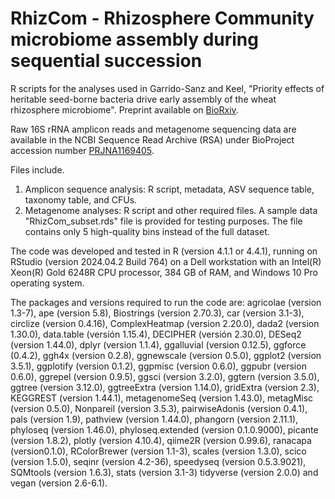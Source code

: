 # RhizCom - Rhizosphere Community microbiome assembly during sequential succession

R scripts for the analyses used in Garrido-Sanz and Keel, "Priority effects of heritable seed-borne bacteria drive early assembly of the wheat rhizosphere microbiome". Preprint available on [BioRxiv](https://doi.org/10.1101/2024.10.21.619384).

Raw 16S rRNA amplicon reads and metagenome sequencing data are available in the NCBI Sequence Read Archive (RSA) under BioProject accession number [PRJNA1169405](https://www.ncbi.nlm.nih.gov/bioproject/PRJNA1169405).

Files include.
1. Amplicon sequence analysis: R script, metadata, ASV sequence table, taxonomy table, and CFUs.
2. Metagenome analyses: R script and other required files. A sample data "RhizCom_subset.rds" file is provided for testing purposes. The file contains only 5 high-quality bins instead of the full dataset.

The code was developed and tested in R (version 4.1.1 or 4.4.1), running on RStudio (version 2024.04.2 Build 764) on a Dell workstation with an Intel(R) Xeon(R) Gold 6248R CPU processor, 384 GB of RAM, and Windows 10 Pro operating system.

The packages and versions required to run the code are: agricolae (version 1.3-7), ape (version 5.8), Biostrings (version 2.70.3), car (version 3.1-3), circlize (version 0.4.16), ComplexHeatmap (version 2.20.0), dada2 (version 1.30.0), data.table (versión 1.15.4), DECIPHER (versión 2.30.0), DESeq2 (version 1.44.0), dplyr (version 1.1.4), ggalluvial (version 0.12.5), ggforce (0.4.2), ggh4x (version 0.2.8), ggnewscale (version 0.5.0), ggplot2 (version 3.5.1), ggplotify (version 0.1.2), ggpmisc (version 0.6.0), ggpubr (version 0.6.0), ggrepel (version 0.9.5), ggsci (version 3.2.0), ggtern (version 3.5.0), ggtree (version 3.12.0), ggtreeExtra (version 1.14.0), gridExtra (version 2.3), KEGGREST (version 1.44.1), metagenomeSeq (version 1.43.0), metagMisc (version 0.5.0), Nonpareil (version 3.5.3), pairwiseAdonis (version 0.4.1), pals (version 1.9), pathview (version 1.44.0), phangorn (version 2.11.1), phyloseq (version 1.46.0), phyloseq.extended (version 0.1.0.9000), picante (version 1.8.2), plotly (version 4.10.4), qiime2R (version 0.99.6), ranacapa (version0.1.0), RColorBrewer (version 1.1-3), scales (version 1.3.0), scico (version 1.5.0), seqinr (version 4.2-36), speedyseq (version 0.5.3.9021), SQMtools (version 1.6.3), stats (version 3.1-3) tidyverse (version 2.0.0) and vegan (version 2.6-6.1).
